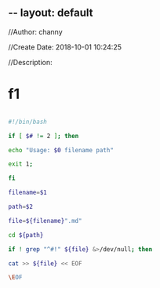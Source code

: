 --
layout: default
--

//Author: channy

//Create Date: 2018-10-01 10:24:25

//Description: 

# f1

```sh

#!/bin/bash

if [ $# != 2 ]; then

echo "Usage: $0 filename path"

exit 1;

fi

filename=$1

path=$2

file=${filename}".md"

cd ${path}

if ! grep "^#!" ${file} &>/dev/null; then

cat >> ${file} << EOF

\EOF

```

